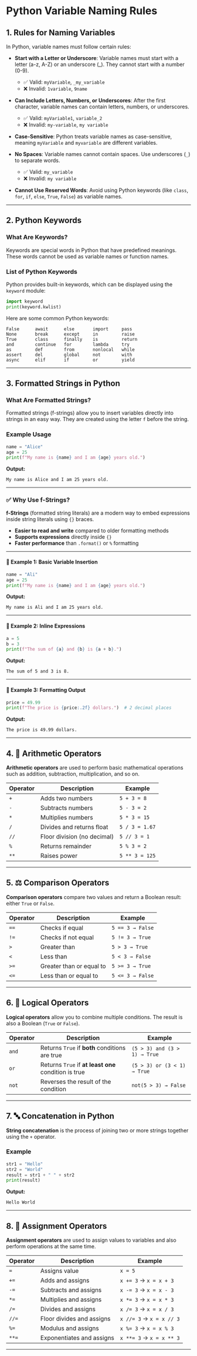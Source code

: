 

# Python Variable Naming Rules

## 1. Rules for Naming Variables

In Python, variable names must follow certain rules:

- **Start with a Letter or Underscore**: Variable names must start with a letter (a-z, A-Z) or an underscore (_). They cannot start with a number (0-9).
  - ✅ Valid: `myVariable`, `_my_variable`
  - ❌ Invalid: `1variable`, `9name`

- **Can Include Letters, Numbers, or Underscores**: After the first character, variable names can contain letters, numbers, or underscores.
  - ✅ Valid: `myVariable1`, `variable_2`
  - ❌ Invalid: `my-variable`, `my variable`

- **Case-Sensitive**: Python treats variable names as case-sensitive, meaning `myVariable` and `myvariable` are different variables.

- **No Spaces**: Variable names cannot contain spaces. Use underscores (`_`) to separate words.
  - ✅ Valid: `my_variable`
  - ❌ Invalid: `my variable`

- **Cannot Use Reserved Words**: Avoid using Python keywords (like `class`, `for`, `if`, `else`, `True`, `False`) as variable names.

---

## 2. Python Keywords

### What Are Keywords?
Keywords are special words in Python that have predefined meanings. These words cannot be used as variable names or function names.

### List of Python Keywords
Python provides built-in keywords, which can be displayed using the `keyword` module:

```python
import keyword
print(keyword.kwlist)
```

Here are some common Python keywords:

```
False      await      else       import     pass
None       break      except     in         raise
True       class      finally    is         return
and        continue   for        lambda     try
as         def        from       nonlocal   while
assert     del        global     not        with
async      elif       if         or         yield
```

---

## 3. Formatted Strings in Python

### What Are Formatted Strings?
Formatted strings (f-strings) allow you to insert variables directly into strings in an easy way. They are created using the letter `f` before the string.

### Example Usage

```python
name = "Alice"
age = 25
print(f"My name is {name} and I am {age} years old.")
```
**Output:**
```
My name is Alice and I am 25 years old.
```

---

### ✅ Why Use f-Strings?
**f-Strings** (formatted string literals) are a modern way to embed expressions inside string literals using `{}` braces.

- **Easier to read and write** compared to older formatting methods  
- **Supports expressions** directly inside `{}`  
- **Faster performance** than `.format()` or `%` formatting  

---

#### 🔸 Example 1: Basic Variable Insertion
```python
name = "Ali"
age = 25
print(f"My name is {name} and I am {age} years old.")
```
**Output:**
```
My name is Ali and I am 25 years old.
```

---

#### 🔸 Example 2: Inline Expressions
```python
a = 5
b = 3
print(f"The sum of {a} and {b} is {a + b}.")
```
**Output:**
```
The sum of 5 and 3 is 8.
```

---

#### 🔸 Example 3: Formatting Output
```python
price = 49.99
print(f"The price is {price:.2f} dollars.")  # 2 decimal places
```
**Output:**
```
The price is 49.99 dollars.
```

---

## 4. 🔢 Arithmetic Operators

**Arithmetic operators** are used to perform basic mathematical operations such as addition, subtraction, multiplication, and so on.

| Operator | Description        | Example           |
|----------|--------------------|-------------------|
| `+`      | Adds two numbers   | `5 + 3 = 8`       |
| `-`      | Subtracts numbers  | `5 - 3 = 2`       |
| `*`      | Multiplies numbers | `5 * 3 = 15`      |
| `/`      | Divides and returns float | `5 / 3 = 1.67` |
| `//`     | Floor division (no decimal) | `5 // 3 = 1` |
| `%`      | Returns remainder  | `5 % 3 = 2`       |
| `**`     | Raises power       | `5 ** 3 = 125`    |

---

## 5. ⚖️ Comparison Operators

**Comparison operators** compare two values and return a Boolean result: either `True` or `False`.

| Operator | Description             | Example              |
|----------|-------------------------|----------------------|
| `==`     | Checks if equal         | `5 == 3 → False`     |
| `!=`     | Checks if not equal     | `5 != 3 → True`      |
| `>`      | Greater than            | `5 > 3 → True`       |
| `<`      | Less than               | `5 < 3 → False`      |
| `>=`     | Greater than or equal to| `5 >= 3 → True`      |
| `<=`     | Less than or equal to   | `5 <= 3 → False`     |

---

## 6. 🔗 Logical Operators

**Logical operators** allow you to combine multiple conditions. The result is also a Boolean (`True` or `False`).

| Operator | Description                                  | Example                       |
|----------|----------------------------------------------|-------------------------------|
| `and`    | Returns `True` if **both** conditions are true | `(5 > 3) and (3 > 1) → True`  |
| `or`     | Returns `True` if **at least one** condition is true | `(5 > 3) or (3 < 1) → True` |
| `not`    | Reverses the result of the condition          | `not(5 > 3) → False`          |

---

## 7. 🔤 Concatenation in Python

**String concatenation** is the process of joining two or more strings together using the `+` operator.

### Example
```python
str1 = "Hello"
str2 = "World"
result = str1 + " " + str2
print(result)
```
**Output:**
```
Hello World
```

---

## 8. 🧮 Assignment Operators

**Assignment operators** are used to assign values to variables and also perform operations at the same time.

| Operator | Description                | Example                        |
|----------|----------------------------|--------------------------------|
| `=`      | Assigns value              | `x = 5`                        |
| `+=`     | Adds and assigns           | `x += 3` → `x = x + 3`         |
| `-=`     | Subtracts and assigns      | `x -= 3` → `x = x - 3`         |
| `*=`     | Multiplies and assigns     | `x *= 3` → `x = x * 3`         |
| `/=`     | Divides and assigns        | `x /= 3` → `x = x / 3`         |
| `//=`    | Floor divides and assigns  | `x //= 3` → `x = x // 3`       |
| `%=`     | Modulus and assigns        | `x %= 3` → `x = x % 3`         |
| `**=`    | Exponentiates and assigns  | `x **= 3` → `x = x ** 3`       |

---
